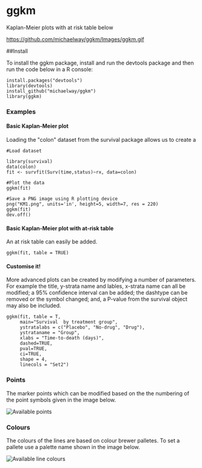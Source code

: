 # ggkm
Kaplan-Meier plots with at risk table below

https://github.com/michaelway/ggkm/Images/ggkm.gif

##Install

To install the ggkm package, install and run the devtools package and then run the code below in a R console:

```
install.packages("devtools")
library(devtools)
install_github("michaelway/ggkm")
library(ggkm)
```


### Examples

#### Basic Kaplan-Meier plot

Loading the "colon" dataset from the survival package allows us to create a 

```
#Load dataset

library(survival)
data(colon)
fit <- survfit(Surv(time,status)~rx, data=colon)

#Plot the data
ggkm(fit)

#Save a PNG image using R plotting device
png("KM1.png", units='in', height=5, width=7, res = 220)
ggkm(fit)
dev.off()

```
#### Basic Kaplan-Meier plot with at-risk table

An at risk table can easily be added.

```
ggkm(fit, table = TRUE)
```


#### Customise it!

More advanced plots can be created by modifying a number of parameters.  For example the title, y-strata name and lables, x-strata name can all be modified; a 95% confidence interval can be added; the dashtype can be removed or the symbol changed; and, a P-value from the survival object may also be included.

```
ggkm(fit, table = T, 
     main="Survival  by treatment group", 
     ystratalabs = c("Placebo", "No-drug", "Drug"),
     ystrataname = "Group",
     xlabs = "Time-to-death (days)",
     dashed=TRUE,
     pval=TRUE,
     ci=TRUE,
     shape = 4,
     linecols = "Set2")

```

### Points

The marker points which can be modified based on the the numbering of the point symbols given in the image below.

![Available points](http://1.1.1.2/bmi/www.sthda.com/sthda/RDoc/images/points-symbols.png)

### Colours

The colours of the lines are based on colour brewer palletes.  To set a pallete use a palette name shown in the image below.

![Available line colours](http://www.datavis.ca/sasmac/brewer.all.jpg)

